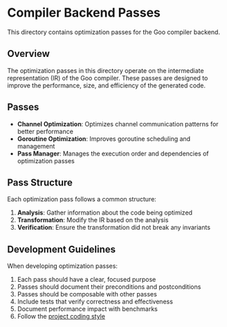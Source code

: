 # Compiler Backend Passes

This directory contains optimization passes for the Goo compiler backend.

## Overview

The optimization passes in this directory operate on the intermediate representation (IR) of the Goo compiler. These passes are designed to improve the performance, size, and efficiency of the generated code.

## Passes

- **Channel Optimization**: Optimizes channel communication patterns for better performance
- **Goroutine Optimization**: Improves goroutine scheduling and management
- **Pass Manager**: Manages the execution order and dependencies of optimization passes

## Pass Structure

Each optimization pass follows a common structure:

1. **Analysis**: Gather information about the code being optimized
2. **Transformation**: Modify the IR based on the analysis
3. **Verification**: Ensure the transformation did not break any invariants

## Development Guidelines

When developing optimization passes:

1. Each pass should have a clear, focused purpose
2. Passes should document their preconditions and postconditions
3. Passes should be composable with other passes
4. Include tests that verify correctness and effectiveness
5. Document performance impact with benchmarks
6. Follow the [project coding style](../../../../CODING_STYLE.md) 
